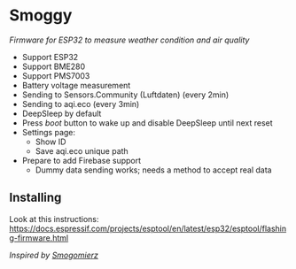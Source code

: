 # Smoggy
_Firmware for ESP32 to measure weather condition and air quality_


* Support ESP32
* Support BME280
* Support PMS7003
* Battery voltage measurement
* Sending to Sensors.Community (Luftdaten) (every 2min)
* Sending to aqi.eco (every 3min)
* DeepSleep by default
* Press *boot* button to wake up and disable DeepSleep until next reset
* Settings page:
   - Show ID
   - Save aqi.eco  unique path 
 * Prepare to add Firebase support
   - Dummy data sending works; needs a method to accept real data

## Installing
Look at this instructions: https://docs.espressif.com/projects/esptool/en/latest/esp32/esptool/flashing-firmware.html

_Inspired by [Smogomierz](https://github.com/hackerspace-silesia/Smogomierz)_
